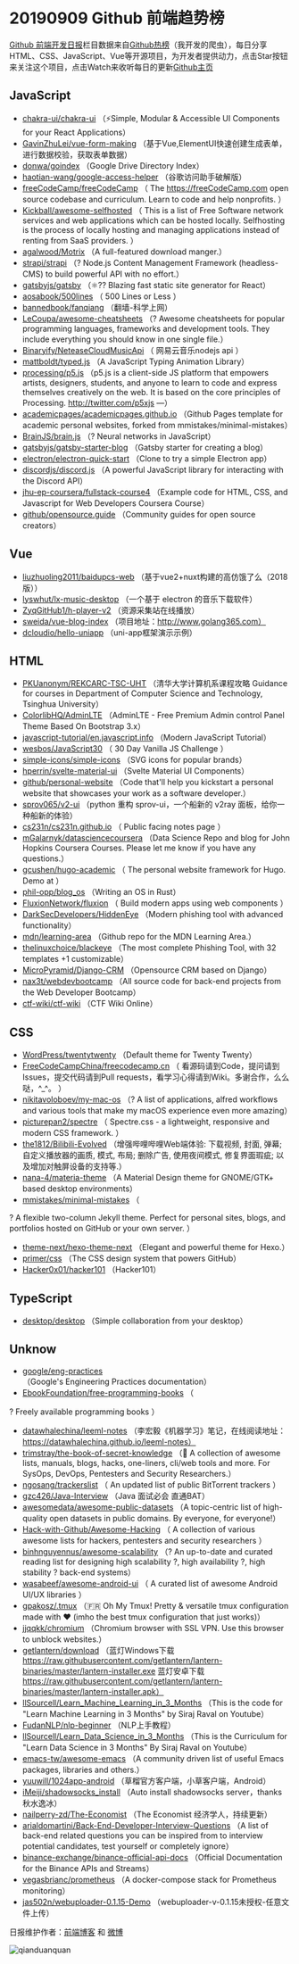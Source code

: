 # 20190909 Github 前端趋势榜

[Github 前端开发日报](http://caibaojian.com/c/news)栏目数据来自[Github热榜](http://news.caibaojian.com/)（我开发的爬虫），每日分享HTML、CSS、JavaScript、Vue等开源项目，为开发者提供动力，点击Star按钮来关注这个项目，点击Watch来收听每日的更新[Github主页](https://github.com/kujian/githubTrending)
## JavaScript

* [chakra-ui/chakra-ui](https://github.com/chakra-ui/chakra-ui) （⚡️Simple, Modular &amp; Accessible UI Components for your React Applications）
* [GavinZhuLei/vue-form-making](https://github.com/GavinZhuLei/vue-form-making) （基于Vue,ElementUI快速创建生成表单，进行数据校验，获取表单数据）
* [donwa/goindex](https://github.com/donwa/goindex) （Google Drive Directory Index）
* [haotian-wang/google-access-helper](https://github.com/haotian-wang/google-access-helper) （谷歌访问助手破解版）
* [freeCodeCamp/freeCodeCamp](https://github.com/freeCodeCamp/freeCodeCamp) （
        The <a href="https://freeCodeCamp.com">https://freeCodeCamp.com</a> open source codebase and curriculum. Learn to code and help nonprofits.
      ）
* [Kickball/awesome-selfhosted](https://github.com/Kickball/awesome-selfhosted) （
        This is a list of Free Software network services and web applications which can be hosted locally. Selfhosting is the process of locally hosting and managing applications instead of renting from SaaS providers.
      ）
* [agalwood/Motrix](https://github.com/agalwood/Motrix) （A full-featured download manger.）
* [strapi/strapi](https://github.com/strapi/strapi) （? Node.js Content Management Framework (headless-CMS) to build powerful API with no effort.）
* [gatsbyjs/gatsby](https://github.com/gatsbyjs/gatsby) （&#x269b;&#xfe0f;?? Blazing fast static site generator for React）
* [aosabook/500lines](https://github.com/aosabook/500lines) （
        500 Lines or Less
      ）
* [bannedbook/fanqiang](https://github.com/bannedbook/fanqiang) （翻墙-科学上网）
* [LeCoupa/awesome-cheatsheets](https://github.com/LeCoupa/awesome-cheatsheets) （? Awesome cheatsheets for popular programming languages, frameworks and development tools. They include everything you should know in one single file.）
* [Binaryify/NeteaseCloudMusicApi](https://github.com/Binaryify/NeteaseCloudMusicApi) （
        网易云音乐nodejs api
      ）
* [mattboldt/typed.js](https://github.com/mattboldt/typed.js) （A JavaScript Typing Animation Library）
* [processing/p5.js](https://github.com/processing/p5.js) （p5.js is a client-side JS platform that empowers artists, designers, students, and anyone to learn to code and express themselves creatively on the web. It is based on the core principles of Processing. <a href="http://twitter.com/p5xjs" rel="nofollow">http://twitter.com/p5xjs</a> —）
* [academicpages/academicpages.github.io](https://github.com/academicpages/academicpages.github.io) （Github Pages template for academic personal websites, forked from mmistakes/minimal-mistakes）
* [BrainJS/brain.js](https://github.com/BrainJS/brain.js) （? Neural networks in JavaScript）
* [gatsbyjs/gatsby-starter-blog](https://github.com/gatsbyjs/gatsby-starter-blog) （Gatsby starter for creating a blog）
* [electron/electron-quick-start](https://github.com/electron/electron-quick-start) （Clone to try a simple Electron app）
* [discordjs/discord.js](https://github.com/discordjs/discord.js) （A powerful JavaScript library for interacting with the Discord API）
* [jhu-ep-coursera/fullstack-course4](https://github.com/jhu-ep-coursera/fullstack-course4) （Example code for HTML, CSS, and Javascript for Web Developers Coursera Course）
* [github/opensource.guide](https://github.com/github/opensource.guide) （Community guides for open source creators）

## Vue

* [liuzhuoling2011/baidupcs-web](https://github.com/liuzhuoling2011/baidupcs-web) （基于vue2+nuxt构建的高仿饿了么（2018版））
* [lyswhut/lx-music-desktop](https://github.com/lyswhut/lx-music-desktop) （一个基于 electron 的音乐下载软件）
* [ZyqGitHub1/h-player-v2](https://github.com/ZyqGitHub1/h-player-v2) （资源采集站在线播放）
* [sweida/vue-blog-index](https://github.com/sweida/vue-blog-index) （项目地址：http://www.golang365.com）
* [dcloudio/hello-uniapp](https://github.com/dcloudio/hello-uniapp) （uni-app框架演示示例）

## HTML

* [PKUanonym/REKCARC-TSC-UHT](https://github.com/PKUanonym/REKCARC-TSC-UHT) （清华大学计算机系课程攻略 Guidance for courses in Department of Computer Science and Technology, Tsinghua University）
* [ColorlibHQ/AdminLTE](https://github.com/ColorlibHQ/AdminLTE) （AdminLTE - Free Premium Admin control Panel Theme Based On Bootstrap 3.x）
* [javascript-tutorial/en.javascript.info](https://github.com/javascript-tutorial/en.javascript.info) （Modern JavaScript Tutorial）
* [wesbos/JavaScript30](https://github.com/wesbos/JavaScript30) （
        30 Day Vanilla JS Challenge
      ）
* [simple-icons/simple-icons](https://github.com/simple-icons/simple-icons) （SVG icons for popular brands）
* [hperrin/svelte-material-ui](https://github.com/hperrin/svelte-material-ui) （Svelte Material UI Components）
* [github/personal-website](https://github.com/github/personal-website) （Code that'll help you kickstart a personal website that showcases your work as a software developer.）
* [sprov065/v2-ui](https://github.com/sprov065/v2-ui) （python 重构 sprov-ui，一个船新的 v2ray 面板，给你一种船新的体验）
* [cs231n/cs231n.github.io](https://github.com/cs231n/cs231n.github.io) （
        Public facing notes page
      ）
* [mGalarnyk/datasciencecoursera](https://github.com/mGalarnyk/datasciencecoursera) （Data Science Repo and blog for John Hopkins Coursera Courses. Please let me know if you have any questions.）
* [gcushen/hugo-academic](https://github.com/gcushen/hugo-academic) （
        The personal website framework for Hugo. Demo at
      ）
* [phil-opp/blog_os](https://github.com/phil-opp/blog_os) （Writing an OS in Rust）
* [FluxionNetwork/fluxion](https://github.com/FluxionNetwork/fluxion) （
        Build modern apps using web components
      ）
* [DarkSecDevelopers/HiddenEye](https://github.com/DarkSecDevelopers/HiddenEye) （Modern phishing tool with advanced functionality）
* [mdn/learning-area](https://github.com/mdn/learning-area) （Github repo for the MDN Learning Area.）
* [thelinuxchoice/blackeye](https://github.com/thelinuxchoice/blackeye) （The most complete Phishing Tool, with 32 templates +1 customizable）
* [MicroPyramid/Django-CRM](https://github.com/MicroPyramid/Django-CRM) （Opensource CRM based on Django）
* [nax3t/webdevbootcamp](https://github.com/nax3t/webdevbootcamp) （All source code for back-end projects from the Web Developer Bootcamp）
* [ctf-wiki/ctf-wiki](https://github.com/ctf-wiki/ctf-wiki) （CTF Wiki Online）

## CSS

* [WordPress/twentytwenty](https://github.com/WordPress/twentytwenty) （Default theme for Twenty Twenty）
* [FreeCodeCampChina/freecodecamp.cn](https://github.com/FreeCodeCampChina/freecodecamp.cn) （
        看源码请到Code，提问请到Issues，提交代码请到Pull requests，看学习心得请到Wiki。多谢合作，么么哒，^_^。
      ）
* [nikitavoloboev/my-mac-os](https://github.com/nikitavoloboev/my-mac-os) （? A list of applications, alfred workflows and various tools that make my macOS experience even more amazing）
* [picturepan2/spectre](https://github.com/picturepan2/spectre) （
        Spectre.css - a lightweight, responsive and modern CSS framework.
      ）
* [the1812/Bilibili-Evolved](https://github.com/the1812/Bilibili-Evolved) （增强哔哩哔哩Web端体验: 下载视频, 封面, 弹幕; 自定义播放器的画质, 模式, 布局; 删除广告, 使用夜间模式, 修复界面瑕疵; 以及增加对触屏设备的支持等.）
* [nana-4/materia-theme](https://github.com/nana-4/materia-theme) （A Material Design theme for GNOME/GTK+ based desktop environments）
* [mmistakes/minimal-mistakes](https://github.com/mmistakes/minimal-mistakes) （
        
? A flexible two-column Jekyll theme. Perfect for personal sites, blogs, and portfolios hosted on GitHub or your own server.
      ）
* [theme-next/hexo-theme-next](https://github.com/theme-next/hexo-theme-next) （Elegant and powerful theme for Hexo.）
* [primer/css](https://github.com/primer/css) （The CSS design system that powers GitHub）
* [Hacker0x01/hacker101](https://github.com/Hacker0x01/hacker101) （Hacker101）

## TypeScript

* [desktop/desktop](https://github.com/desktop/desktop) （Simple collaboration from your desktop）

## Unknow

* [google/eng-practices](https://github.com/google/eng-practices) （Google's Engineering Practices documentation）
* [EbookFoundation/free-programming-books](https://github.com/EbookFoundation/free-programming-books) （
        
? Freely available programming books
      ）
* [datawhalechina/leeml-notes](https://github.com/datawhalechina/leeml-notes) （李宏毅《机器学习》笔记，在线阅读地址：https://datawhalechina.github.io/leeml-notes）
* [trimstray/the-book-of-secret-knowledge](https://github.com/trimstray/the-book-of-secret-knowledge) （&#x1f4ab; A collection of awesome lists, manuals, blogs, hacks, one-liners, cli/web tools and more. For SysOps, DevOps, Pentesters and Security Researchers.）
* [ngosang/trackerslist](https://github.com/ngosang/trackerslist) （
        An updated list of public BitTorrent trackers
      ）
* [gzc426/Java-Interview](https://github.com/gzc426/Java-Interview) （Java 面试必会 直通BAT）
* [awesomedata/awesome-public-datasets](https://github.com/awesomedata/awesome-public-datasets) （A topic-centric list of high-quality open datasets in public domains. By everyone, for everyone!）
* [Hack-with-Github/Awesome-Hacking](https://github.com/Hack-with-Github/Awesome-Hacking) （
        A collection of various awesome lists for hackers, pentesters and security researchers
      ）
* [binhnguyennus/awesome-scalability](https://github.com/binhnguyennus/awesome-scalability) （? An up-to-date and curated reading list for designing high scalability ?, high availability ?, high stability ? back-end systems）
* [wasabeef/awesome-android-ui](https://github.com/wasabeef/awesome-android-ui) （
        A curated list of awesome Android UI/UX libraries
      ）
* [gpakosz/.tmux](https://github.com/gpakosz/.tmux) （&#x1f1eb;&#x1f1f7; Oh My Tmux! Pretty &amp; versatile tmux configuration made with ❤️ (imho the best tmux configuration that just works)）
* [jjqqkk/chromium](https://github.com/jjqqkk/chromium) （Chromium browser with SSL VPN. Use this browser to unblock websites.）
* [getlantern/download](https://github.com/getlantern/download) （蓝灯Windows下载 https://raw.githubusercontent.com/getlantern/lantern-binaries/master/lantern-installer.exe 蓝灯安卓下载 https://raw.githubusercontent.com/getlantern/lantern-binaries/master/lantern-installer.apk）
* [llSourcell/Learn_Machine_Learning_in_3_Months](https://github.com/llSourcell/Learn_Machine_Learning_in_3_Months) （This is the code for "Learn Machine Learning in 3 Months" by Siraj Raval on Youtube）
* [FudanNLP/nlp-beginner](https://github.com/FudanNLP/nlp-beginner) （NLP上手教程）
* [llSourcell/Learn_Data_Science_in_3_Months](https://github.com/llSourcell/Learn_Data_Science_in_3_Months) （This is the Curriculum for "Learn Data Science in 3 Months" By Siraj Raval on Youtube）
* [emacs-tw/awesome-emacs](https://github.com/emacs-tw/awesome-emacs) （A community driven list of useful Emacs packages, libraries and others.）
* [yuuwill/1024app-android](https://github.com/yuuwill/1024app-android) （草榴官方客户端，小草客户端，Android）
* [iMeiji/shadowsocks_install](https://github.com/iMeiji/shadowsocks_install) （Auto install shadowsocks server，thanks 秋水逸冰）
* [nailperry-zd/The-Economist](https://github.com/nailperry-zd/The-Economist) （The Economist 经济学人，持续更新）
* [arialdomartini/Back-End-Developer-Interview-Questions](https://github.com/arialdomartini/Back-End-Developer-Interview-Questions) （A list of back-end related questions you can be inspired from to interview potential candidates, test yourself or completely ignore）
* [binance-exchange/binance-official-api-docs](https://github.com/binance-exchange/binance-official-api-docs) （Official Documentation for the Binance APIs and Streams）
* [vegasbrianc/prometheus](https://github.com/vegasbrianc/prometheus) （A docker-compose stack for Prometheus monitoring）
* [jas502n/webuploader-0.1.15-Demo](https://github.com/jas502n/webuploader-0.1.15-Demo) （webuploader-v-0.1.15未授权-任意文件上传）


日报维护作者：[前端博客](http://caibaojian.com/) 和 [微博](http://caibaojian.com/go/weibo)

![qianduanquan](https://user-images.githubusercontent.com/3055447/38468989-651132ac-3b80-11e8-8e6b-15122322a9d7.png)